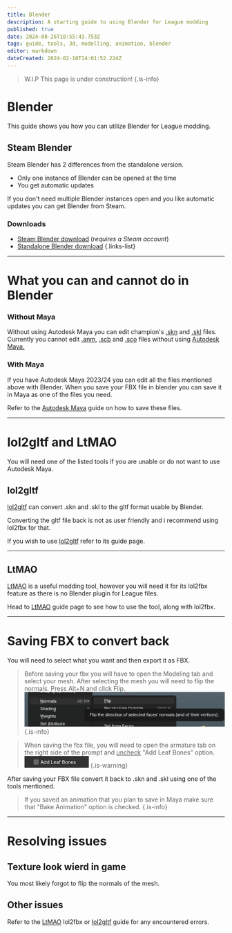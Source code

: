 ```yaml
---
title: Blender
description: A starting guide to using Blender for League modding
published: true
date: 2024-08-26T10:55:43.753Z
tags: guide, tools, 3d, modelling, animation, blender
editor: markdown
dateCreated: 2024-02-10T14:01:52.224Z
---
```


>W.I.P
This page is under construction!
{.is-info}
# Blender
This guide shows you how you can utilize Blender for League modding.
## Steam Blender
<!--IF ANYONE IS EDITING/UPDATING THIS PAGE PLEASE UPDATE THE THINGS MENTIONED IN THE OTHER COMMENTS IN HERE-->
Steam Blender has 2 differences from the standalone version.
- Only one instance of Blender can be opened at the time
- You get automatic updates

If you don't need multiple Blender instances open and you like automatic updates you can get Blender from Steam.

### Downloads
- <a href="https://store.steampowered.com/app/365670/Blender/">Steam Blender download</a> (*requires a Steam account*)
- <a href="https://www.blender.org/download/">Standalone Blender download</a>
{.links-list}

---
# What you can and cannot do in Blender
  ### Without Maya
 <!--ADD EXAMPLES OF ALL MENTIONED FILES AS SCREENSHOTS, CROSS OUT ONES YOU CANT DO IN BLENDER-->
Without using Autodesk Maya you can edit champion's <a href="/en/specific-guide/filetypes#skn">.skn</a> and [.skl](/en/specific-guide/filetypes#skl) files.
Currently you cannot edit <a href="/en/specific-guide/filetypes#anm">.anm</a>, <a href="/en/specific-guide/filetypes#scb">.scb</a> and <a href="/en/specific-guide/filetypes#sco">.sco</a> files without using <a href="/core-guides/tools/maya">Autodesk Maya.</a>
  ### With Maya
If you have Autodesk Maya 2023/24 you can edit all the files mentioned above with Blender.
When you save your FBX file in blender you can save it in Maya as one of the files you need.
 
Refer to the <a href="/core-guides/tools/maya">Autodesk Maya</a> guide on how to save these files.
<!--ADD LINKS WHERE NEEDED-->
---
# lol2gltf and LtMAO
You will need one of the listed tools if you are unable or do not want to use Autodesk Maya.
## lol2gltf
[lol2gltf](/core-guides/tools/lol2gltf) can convert .skn and .skl to the gltf format usable by Blender.

Converting the gltf file back is not as user friendly and i recommend using lol2fbx for that.

If you wish to use [lol2gltf](/core-guides/tools/lol2gltf) refer to its guide page.
<!--ADD LINKS TO EVERYTHING THAT NEEDS TO BE LINKED-->

---

## LtMAO
<!--CHANGE THE LTMAO LINK IF THE PAGE GETS MADE WITH A DIFFERENT LINK-->
<a href="/core-guides/tools/LtMAO">LtMAO</a> is a useful modding tool, however you will need it for its lol2fbx feature as there is no Blender plugin for League files.

Head to <a href="/core-guides/tools/LtMAO">LtMAO</a> guide page to see how to use the tool, along with lol2fbx.

---
# Saving FBX to convert back
You will need to select what you want and then export it as FBX.
>Before saving your fbx you will have to open the Modeling tab and select your mesh.
>After selecting the mesh you will need to flip the normals. Press Alt+N and click Flip.
>![normalsflipp.png](/user-pictures/bud/normalsflipp.png)
>{.is-info}

>When saving the fbx file, you will need to open the armature tab on the right side of the prompt and <ins>uncheck</ins> "Add Leaf Bones" option.
>![leaf-bones.png](/user-pictures/bud/leaf-bones.png)
>{.is-warning}
  
After saving your FBX file convert it back to .skn and .skl using one of the tools mentioned.

  >If you saved an animation that you plan to save in Maya make sure that "Bake Animation" option is checked.
>{.is-info}
  
---
  
 # Resolving issues
  ## Texture look wierd in game
 You most likely forgot to flip the normals of the mesh.
  ## Other issues
  Refer to the <a href="/core-guides/tools/LtMAO">LtMAO</a> lol2fbx or <a href="/core-guides/tools/lol2gltf">lol2gltf</a> guide for any encountered errors.
  <!--ADD LINKS TO STUFF-->
  
  
